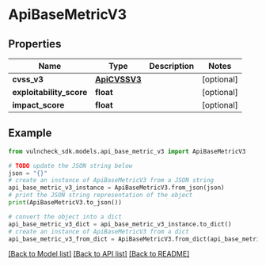 # ApiBaseMetricV3


## Properties

Name | Type | Description | Notes
------------ | ------------- | ------------- | -------------
**cvss_v3** | [**ApiCVSSV3**](ApiCVSSV3.md) |  | [optional] 
**exploitability_score** | **float** |  | [optional] 
**impact_score** | **float** |  | [optional] 

## Example

```python
from vulncheck_sdk.models.api_base_metric_v3 import ApiBaseMetricV3

# TODO update the JSON string below
json = "{}"
# create an instance of ApiBaseMetricV3 from a JSON string
api_base_metric_v3_instance = ApiBaseMetricV3.from_json(json)
# print the JSON string representation of the object
print(ApiBaseMetricV3.to_json())

# convert the object into a dict
api_base_metric_v3_dict = api_base_metric_v3_instance.to_dict()
# create an instance of ApiBaseMetricV3 from a dict
api_base_metric_v3_from_dict = ApiBaseMetricV3.from_dict(api_base_metric_v3_dict)
```
[[Back to Model list]](../README.md#documentation-for-models) [[Back to API list]](../README.md#documentation-for-api-endpoints) [[Back to README]](../README.md)


